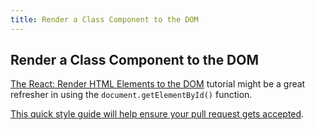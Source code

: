 ```yaml
---
title: Render a Class Component to the DOM
---
```

## Render a Class Component to the DOM

[The React: Render HTML Elements to the DOM](https://learn.freecodecamp.org/front-end-libraries/react/render-html-elements-to-the-dom) tutorial might be a great refresher in using the ```document.getElementById()``` function.
<!-- The article goes here, in GitHub-flavored Markdown. Feel free to add YouTube videos, images, and CodePen/JSBin embeds  -->

<a href='https://github.com/freecodecamp/guides/blob/master/README.md' target='_blank' rel='nofollow'>This quick style guide will help ensure your pull request gets accepted</a>.
